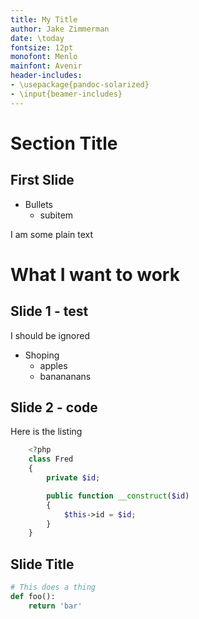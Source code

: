 ```yaml
---
title: My Title
author: Jake Zimmerman
date: \today
fontsize: 12pt
monofont: Menlo
mainfont: Avenir
header-includes:
- \usepackage{pandoc-solarized}
- \input{beamer-includes}
---
```


<!-- BEGIN COMMENT -->

# Section Title

## First Slide

- Bullets
    - subitem

I am some plain text

<!-- END COMMENT -->


# What I want to work

## Slide 1 - test

I should be ignored

- Shoping
    - apples
    - banananans

## Slide 2 - code

Here is the listing

```php
    <?php
    class Fred
    {
        private $id;

        public function __construct($id)
        {
            $this->id = $id;
        }
    }
```

<!-- BEGIN COMMENT -->

## Slide Title

```python
# This does a thing
def foo():
    return 'bar'
```

<!-- vim:tw=60
-->

<!-- END COMMENT -->
